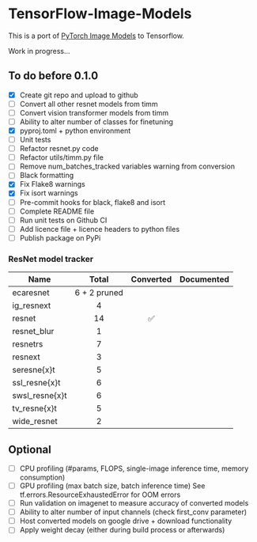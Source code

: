 # TensorFlow-Image-Models

This is a port of 
[PyTorch Image Models](https://github.com/rwightman/pytorch-image-models) to Tensorflow.

Work in progress...

## To do before 0.1.0

- [x] Create git repo and upload to github
- [ ] Convert all other resnet models from timm
- [ ] Convert vision transformer models from timm
- [ ] Ability to alter number of classes for finetuning
- [x] pyproj.toml + python environment
- [ ] Unit tests
- [ ] Refactor resnet.py code
- [ ] Refactor utils/timm.py file
- [ ] Remove num_batches_tracked variables warning from conversion
- [ ] Black formatting
- [x] Fix Flake8 warnings
- [x] Fix isort warnings
- [ ] Pre-commit hooks for black, flake8 and isort
- [ ] Complete README file
- [ ] Run unit tests on Github CI
- [ ] Add licence file + licence headers to python files
- [ ] Publish package on PyPi

### ResNet model tracker

| Name | Total | Converted | Documented |
|---|:---:|:---:|---|
|ecaresnet | 6 + 2 pruned | 
|ig_resnext | 4 |
|resnet | 14 | ✅ |
|resnet_blur | 1 |
|resnetrs | 7 |
|resnext | 3 |
|seresne{x}t | 5 |
|ssl_resne{x}t | 6 |
|swsl_resne{x}t | 6 |
|tv_resne{x}t | 5 |
|wide_resnet | 2 |



## Optional

- [ ] CPU profiling (#params, FLOPS, single-image inference time, memory consumption)
- [ ] GPU profiling (max batch size, batch inference time)
      See tf.errors.ResourceExhaustedError for OOM errors
- [ ] Run validation on imagenet to measure accuracy of converted models
- [ ] Ability to alter number of input channels (check first_conv parameter)
- [ ] Host converted models on google drive + download functionality
- [ ] Apply weight decay (either during build process or afterwards)